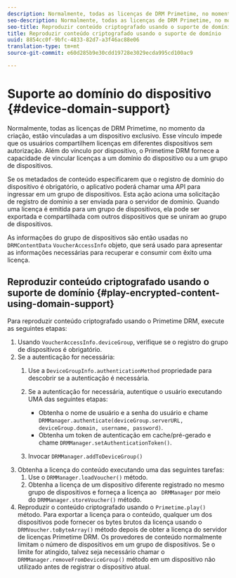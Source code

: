 ```yaml
---
description: Normalmente, todas as licenças de DRM Primetime, no momento da criação, estão vinculadas a um dispositivo exclusivo. Esse vínculo impede que os usuários compartilhem licenças em diferentes dispositivos sem autorização. Além do vínculo por dispositivo, o Primetime DRM fornece a capacidade de vincular licenças a um domínio do dispositivo ou a um grupo de dispositivos.
seo-description: Normalmente, todas as licenças de DRM Primetime, no momento da criação, estão vinculadas a um dispositivo exclusivo. Esse vínculo impede que os usuários compartilhem licenças em diferentes dispositivos sem autorização. Além do vínculo por dispositivo, o Primetime DRM fornece a capacidade de vincular licenças a um domínio do dispositivo ou a um grupo de dispositivos.
seo-title: Reproduzir conteúdo criptografado usando o suporte de domínio
title: Reproduzir conteúdo criptografado usando o suporte de domínio
uuid: 8854cc0f-9bfc-4833-82d7-a3f46ac88e06
translation-type: tm+mt
source-git-commit: e60d285b9e30cdd19728e3029ecda995cd100ac9

---
```



# Suporte ao domínio do dispositivo {#device-domain-support}

Normalmente, todas as licenças de DRM Primetime, no momento da criação, estão vinculadas a um dispositivo exclusivo. Esse vínculo impede que os usuários compartilhem licenças em diferentes dispositivos sem autorização. Além do vínculo por dispositivo, o Primetime DRM fornece a capacidade de vincular licenças a um domínio do dispositivo ou a um grupo de dispositivos.

Se os metadados de conteúdo especificarem que o registro de domínio do dispositivo é obrigatório, o aplicativo poderá chamar uma API para ingressar em um grupo de dispositivos. Esta ação aciona uma solicitação de registro de domínio a ser enviada para o servidor de domínio. Quando uma licença é emitida para um grupo de dispositivos, ela pode ser exportada e compartilhada com outros dispositivos que se uniram ao grupo de dispositivos.

As informações do grupo de dispositivos são então usadas no `DRMContentData` `VoucherAccessInfo` objeto, que será usado para apresentar as informações necessárias para recuperar e consumir com êxito uma licença.

## Reproduzir conteúdo criptografado usando o suporte de domínio {#play-encrypted-content-using-domain-support}

Para reproduzir conteúdo criptografado usando o Primetime DRM, execute as seguintes etapas:

1. Usando `VoucherAccessInfo.deviceGroup`, verifique se o registro do grupo de dispositivos é obrigatório.
1. Se a autenticação for necessária:
   1. Use a `DeviceGroupInfo.authenticationMethod` propriedade para descobrir se a autenticação é necessária.
   1. Se a autenticação for necessária, autentique o usuário executando UMA das seguintes etapas:

      * Obtenha o nome de usuário e a senha do usuário e chame `DRMManager.authenticate(deviceGroup.serverURL, deviceGroup.domain, username, password)`.
      * Obtenha um token de autenticação em cache/pré-gerado e chame `DRMManager.setAuthenticationToken()`.
   1. Invocar `DRMManager.addToDeviceGroup()`
1. Obtenha a licença do conteúdo executando uma das seguintes tarefas:
   1. Use o `DRMManager.loadVoucher()` método.
   1. Obtenha a licença de um dispositivo diferente registrado no mesmo grupo de dispositivos e forneça a licença ao ` DRMManager` por meio do `DRMManager.storeVoucher()` método.
1. Reproduzir o conteúdo criptografado usando o `Primetime.play()` método.
Para exportar a licença para o conteúdo, qualquer um dos dispositivos pode fornecer os bytes brutos da licença usando o `DRMVoucher.toByteArray()` método depois de obter a licença do servidor de licenças Primetime DRM. Os provedores de conteúdo normalmente limitam o número de dispositivos em um grupo de dispositivos. Se o limite for atingido, talvez seja necessário chamar o `DRMManager.removeFromDeviceGroup()` método em um dispositivo não utilizado antes de registrar o dispositivo atual.